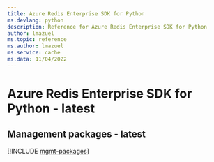 ```yaml
---
title: Azure Redis Enterprise SDK for Python
ms.devlang: python
description: Reference for Azure Redis Enterprise SDK for Python
author: lmazuel
ms.topic: reference
ms.author: lmazuel
ms.service: cache
ms.data: 11/04/2022
---
```

# Azure Redis Enterprise SDK for Python - latest

## Management packages - latest
[!INCLUDE [mgmt-packages](redis-enterprise-mgmt-index.md)]